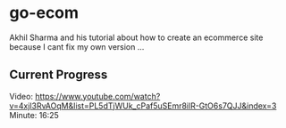 # go-ecom
Akhil Sharma and his tutorial about how to create an ecommerce site because I cant fix my own version ...

## Current Progress
Video: https://www.youtube.com/watch?v=4xjl3RvAOqM&list=PL5dTjWUk_cPaf5uSEmr8ilR-GtO6s7QJJ&index=3
Minute: 16:25